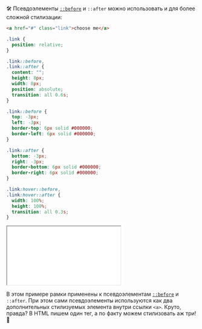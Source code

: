 🛠 Псевдоэлементы [`::before`](/css/before/) и `::after` можно использовать и для более сложной стилизации:

```html
<a href="#" class="link">choose me</a>
```

```css
.link {
  position: relative;
}

.link::before,
.link::after {
  content: "";
  height: 8px;
  width: 8px;
  position: absolute;
  transition: all 0.6s;
}

.link::before {
  top: -3px;
  left: -3px;
  border-top: 6px solid #000000;
  border-left: 6px solid #000000;
}

.link::after {
  bottom: -3px;
  right: -3px;
  border-bottom: 6px solid #000000;
  border-right: 6px solid #000000;
}

.link:hover::before,
.link:hover::after {
  width: 100%;
  height: 100%;
  transition: all 0.3s;
}
```

<iframe title="Стилизация" src="../demos/link.html" height="155"></iframe>

В этом примере рамки применены к псевдоэлементам [`::before`](/css/before/) и `::after`. При этом сами псевдоэлементы используются как два дополнительных стилизуемых элемента внутри ссылки `<a>`. Круто, правда? В HTML пишем один тег, а по факту можем стилизовать аж три! 🤘
